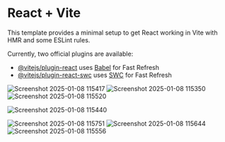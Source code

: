 # React + Vite

This template provides a minimal setup to get React working in Vite with HMR and some ESLint rules.

Currently, two official plugins are available:

- [@vitejs/plugin-react](https://github.com/vitejs/vite-plugin-react/blob/main/packages/plugin-react/README.md) uses [Babel](https://babeljs.io/) for Fast Refresh
- [@vitejs/plugin-react-swc](https://github.com/vitejs/vite-plugin-react-swc) uses [SWC](https://swc.rs/) for Fast Refresh

![Screenshot 2025-01-08 115417](https://github.com/user-attachments/assets/e0dd17e5-2e03-4cb5-a29f-d0c5d9c94da4)
![Screenshot 2025-01-08 115350](https://github.com/user-attachments/assets/6790e665-9087-494a-a564-f39cce9e236a)
![Screenshot 2025-01-08 115520](https://github.com/user-attachments/assets/159cd401-4c92-40ee-96d3-6c06573f6b5a)

![Screenshot 2025-01-08 115440](https://github.com/user-attachments/assets/2c5da6cc-78ae-485a-80b9-c7ef677a1342)

![Screenshot 2025-01-08 115751](https://github.com/user-attachments/assets/0818de38-0c7b-443a-a563-1914650b2cbe)
![Screenshot 2025-01-08 115644](https://github.com/user-attachments/assets/56faf816-672e-42d3-8c51-2971a1769743)
![Screenshot 2025-01-08 115556](https://github.com/user-attachments/assets/41c05d29-0fca-4499-858a-d6367db5b1df)
